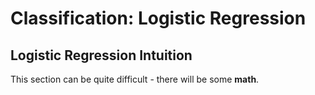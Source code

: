# Classification: Logistic Regression

## Logistic Regression Intuition

This section can be quite difficult - there will be some **math**.
